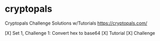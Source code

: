 # cryptopals
Cryptopals Challenge Solutions w/Tutorials https://cryptopals.com/

[X] Set 1, Challenge 1: Convert hex to base64
[X] Tutorial [X] Challenge
